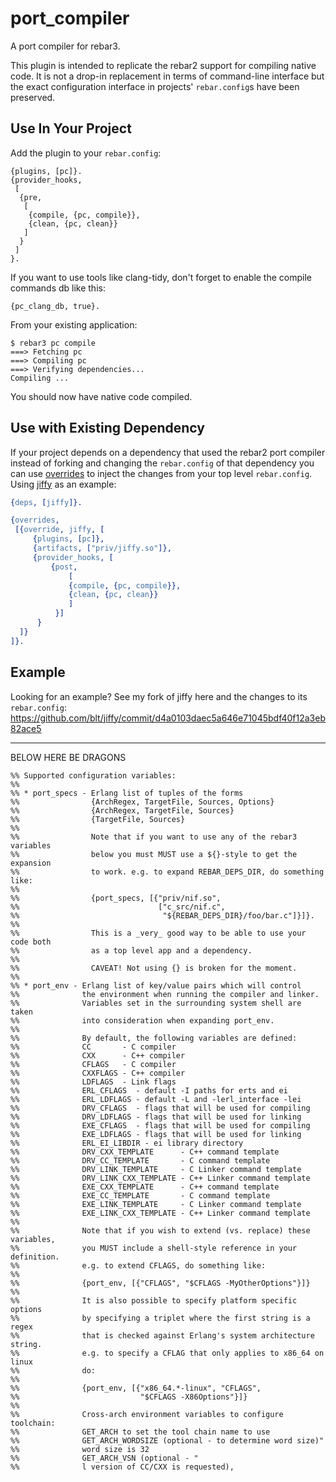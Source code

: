 port_compiler
=====

A port compiler for rebar3.

This plugin is intended to replicate the rebar2 support for compiling native
code. It is not a drop-in replacement in terms of command-line interface but the
exact configuration interface in projects' `rebar.config`s have been preserved.

Use In Your Project
---------------------

Add the plugin to your `rebar.config`:

    {plugins, [pc]}.
    {provider_hooks,
     [
      {pre,
       [
        {compile, {pc, compile}},
        {clean, {pc, clean}}
       ]
      }
     ]
    }.


If you want to use tools like clang-tidy, don't forget to enable the compile commands db like this:

```
{pc_clang_db, true}.
```

From your existing application:


    $ rebar3 pc compile
    ===> Fetching pc
    ===> Compiling pc
    ===> Verifying dependencies...
    Compiling ...

You should now have native code compiled.

Use with Existing Dependency
-----------------------------

If your project depends on a dependency that used the rebar2 port compiler instead of forking and changing the `rebar.config` of that dependency you can use [overrides](http://www.rebar3.org/v3.0/docs/configuration#overrides) to inject the changes from your top level `rebar.config`. Using [jiffy](https://github.com/davisp/jiffy) as an example:


```erlang
{deps, [jiffy]}.

{overrides,
 [{override, jiffy, [
     {plugins, [pc]},
     {artifacts, ["priv/jiffy.so"]},
     {provider_hooks, [
         {post,
             [
             {compile, {pc, compile}},
             {clean, {pc, clean}}
             ]
          }]
      }
  ]}
]}.
```

Example
---

Looking for an example? See my fork of jiffy here and the changes to its
`rebar.config`: https://github.com/blt/jiffy/commit/d4a0103daec5a646e71045bdf40f12a3eb82ace5

- - -

BELOW HERE BE DRAGONS

```
%% Supported configuration variables:
%%
%% * port_specs - Erlang list of tuples of the forms
%%                {ArchRegex, TargetFile, Sources, Options}
%%                {ArchRegex, TargetFile, Sources}
%%                {TargetFile, Sources}
%%
%%                Note that if you want to use any of the rebar3 variables
%%                below you must MUST use a ${}-style to get the expansion
%%                to work. e.g. to expand REBAR_DEPS_DIR, do something like:
%%
%%                {port_specs, [{"priv/nif.so",
%%                               ["c_src/nif.c",
%%                                "${REBAR_DEPS_DIR}/foo/bar.c"]}]}.
%%
%%                This is a _very_ good way to be able to use your code both
%%                as a top level app and a dependency.
%%
%%                CAVEAT! Not using {} is broken for the moment.
%%
%% * port_env - Erlang list of key/value pairs which will control
%%              the environment when running the compiler and linker.
%%              Variables set in the surrounding system shell are taken
%%              into consideration when expanding port_env.
%%
%%              By default, the following variables are defined:
%%              CC       - C compiler
%%              CXX      - C++ compiler
%%              CFLAGS   - C compiler
%%              CXXFLAGS - C++ compiler
%%              LDFLAGS  - Link flags
%%              ERL_CFLAGS  - default -I paths for erts and ei
%%              ERL_LDFLAGS - default -L and -lerl_interface -lei
%%              DRV_CFLAGS  - flags that will be used for compiling
%%              DRV_LDFLAGS - flags that will be used for linking
%%              EXE_CFLAGS  - flags that will be used for compiling
%%              EXE_LDFLAGS - flags that will be used for linking
%%              ERL_EI_LIBDIR - ei library directory
%%              DRV_CXX_TEMPLATE      - C++ command template
%%              DRV_CC_TEMPLATE       - C command template
%%              DRV_LINK_TEMPLATE     - C Linker command template
%%              DRV_LINK_CXX_TEMPLATE - C++ Linker command template
%%              EXE_CXX_TEMPLATE      - C++ command template
%%              EXE_CC_TEMPLATE       - C command template
%%              EXE_LINK_TEMPLATE     - C Linker command template
%%              EXE_LINK_CXX_TEMPLATE - C++ Linker command template
%%
%%              Note that if you wish to extend (vs. replace) these variables,
%%              you MUST include a shell-style reference in your definition.
%%              e.g. to extend CFLAGS, do something like:
%%
%%              {port_env, [{"CFLAGS", "$CFLAGS -MyOtherOptions"}]}
%%
%%              It is also possible to specify platform specific options
%%              by specifying a triplet where the first string is a regex
%%              that is checked against Erlang's system architecture string.
%%              e.g. to specify a CFLAG that only applies to x86_64 on linux
%%              do:
%%
%%              {port_env, [{"x86_64.*-linux", "CFLAGS",
%%                           "$CFLAGS -X86Options"}]}
%%
%%              Cross-arch environment variables to configure toolchain:
%%              GET_ARCH to set the tool chain name to use
%%              GET_ARCH_WORDSIZE (optional - to determine word size)"
%%              word size is 32
%%              GET_ARCH_VSN (optional - "
%%              l version of CC/CXX is requested),
```
